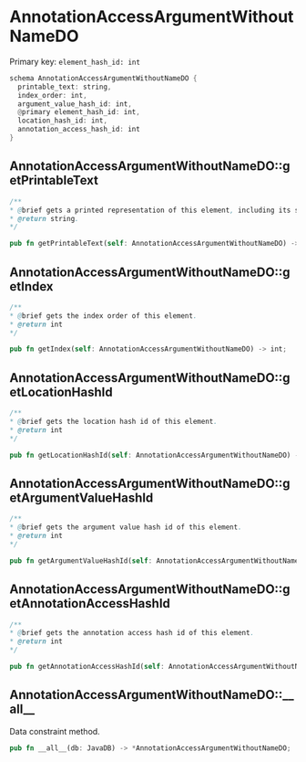 # AnnotationAccessArgumentWithoutNameDO

Primary key: `element_hash_id: int`

```rust
schema AnnotationAccessArgumentWithoutNameDO {
  printable_text: string,
  index_order: int,
  argument_value_hash_id: int,
  @primary element_hash_id: int,
  location_hash_id: int,
  annotation_access_hash_id: int
}
```
## AnnotationAccessArgumentWithoutNameDO::getPrintableText

```java
/**
* @brief gets a printed representation of this element, including its structure where applicable.
* @return string.
*/
```
```rust
pub fn getPrintableText(self: AnnotationAccessArgumentWithoutNameDO) -> string;
```
## AnnotationAccessArgumentWithoutNameDO::getIndex

```java
/**
* @brief gets the index order of this element.
* @return int
*/
```
```rust
pub fn getIndex(self: AnnotationAccessArgumentWithoutNameDO) -> int;
```
## AnnotationAccessArgumentWithoutNameDO::getLocationHashId

```java
/**
* @brief gets the location hash id of this element.
* @return int
*/
```
```rust
pub fn getLocationHashId(self: AnnotationAccessArgumentWithoutNameDO) -> int;
```
## AnnotationAccessArgumentWithoutNameDO::getArgumentValueHashId

```java
/**
* @brief gets the argument value hash id of this element.
* @return int
*/
```
```rust
pub fn getArgumentValueHashId(self: AnnotationAccessArgumentWithoutNameDO) -> int;
```
## AnnotationAccessArgumentWithoutNameDO::getAnnotationAccessHashId

```java
/**
* @brief gets the annotation access hash id of this element.
* @return int
*/
```
```rust
pub fn getAnnotationAccessHashId(self: AnnotationAccessArgumentWithoutNameDO) -> int;
```
## AnnotationAccessArgumentWithoutNameDO::\_\_all\_\_

Data constraint method.

```rust
pub fn __all__(db: JavaDB) -> *AnnotationAccessArgumentWithoutNameDO;
```
